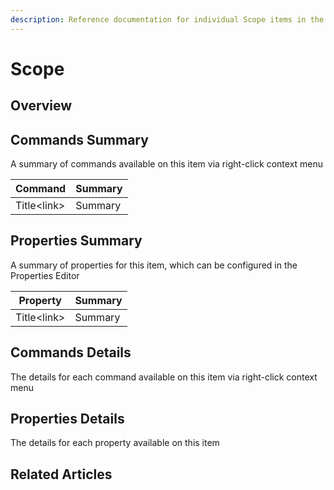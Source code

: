 ```yaml
---
description: Reference documentation for individual Scope items in the Solution Explorer
---
```


# Scope

## Overview

## Commands Summary

A summary of commands available on this item via right-click context menu

| Command      | Summary |
| ------------ | ------- |
| Title\<link> | Summary |

## Properties Summary

A summary of properties for this item, which can be configured in the Properties Editor

| Property     | Summary |
| ------------ | ------- |
| Title\<link> | Summary |

## Commands Details

The details for each command available on this item via right-click context menu

## Properties Details

The details for each property available on this item

## Related Articles

